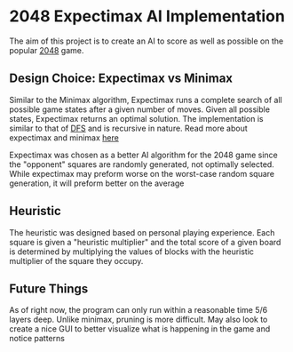 # 2048 Expectimax AI Implementation
The aim of this project is to create an AI to score as well as possible on the popular [2048](https://play2048.co/) game. 

## Design Choice: Expectimax vs Minimax
Similar to the Minimax algorithm, Expectimax runs a complete search of all possible game states after a given number of moves. Given all possible states, Expectimax returns an optimal solution. The implementation is similar to that of [DFS](https://en.wikipedia.org/wiki/Depth-first_search) and is recursive in nature. Read more about expectimax and minimax [here](https://en.wikipedia.org/wiki/Expectiminimax)

Expectimax was chosen as a better AI algorithm for the 2048 game since the "opponent" squares are randomly generated, not optimally selected. While expectimax may preform worse on the worst-case random square generation, it will preform better on the average

## Heuristic
The heuristic was designed based on personal playing experience. Each square is given a "heuristic multiplier" and the total score of a given board is determined by multiplying the values of blocks with the heuristic multiplier of the square they occupy.

## Future Things
As of right now, the program can only run within a reasonable time 5/6 layers deep. Unlike minimax, pruning is more difficult. May also look to create a nice GUI to better visualize what is happening in the game and notice patterns
